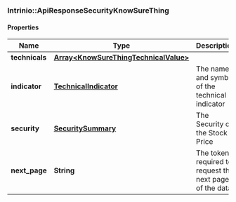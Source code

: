 ### Intrinio::ApiResponseSecurityKnowSureThing

#### Properties
Name | Type | Description | Notes
------------ | ------------- | ------------- | -------------
**technicals** | [**Array&lt;KnowSureThingTechnicalValue&gt;**](KnowSureThingTechnicalValue.md) |  | [optional] 
**indicator** | [**TechnicalIndicator**](TechnicalIndicator.md) | The name and symbol of the technical indicator | [optional] 
**security** | [**SecuritySummary**](SecuritySummary.md) | The Security of the Stock Price | [optional] 
**next_page** | **String** | The token required to request the next page of the data | [optional] 



